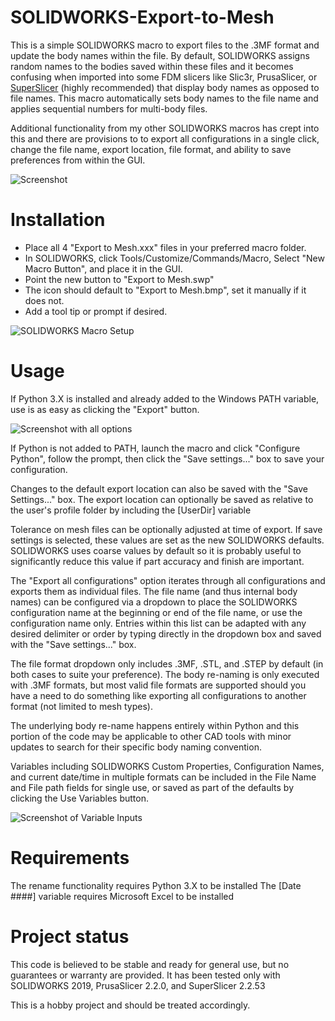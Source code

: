 # SOLIDWORKS-Export-to-Mesh

This is a simple SOLIDWORKS macro to export files to the .3MF format and update the body names within the file.  By default, SOLIDWORKS assigns random names to the bodies saved within these files and it becomes confusing when imported into some FDM slicers like Slic3r, PrusaSlicer, or [SuperSlicer](https://github.com/supermerill/SuperSlicer/releases) (highly recommended) that display body names as opposed to file names.  This macro automatically sets body names to the file name and applies sequential numbers for multi-body files.

Additional functionality from my other SOLIDWORKS macros has crept into this and there are provisions to to export all configurations in a single click, change the file name, export location, file format, and ability to save preferences from within the GUI.

![Screenshot](https://github.com/SigmaRelief/SOLIDWORKS-Export-to-Mesh/blob/master/Doc/Export%20Options%20Screenshot.png)

# Installation
* Place all 4 "Export to Mesh.xxx" files in your preferred macro folder.
* In SOLIDWORKS, click Tools/Customize/Commands/Macro, Select "New Macro Button", and place it in the GUI.
* Point the new button to "Export to Mesh.swp"
* The icon should default to "Export to Mesh.bmp", set it manually if it does not.
* Add a tool tip or prompt if desired.

![SOLIDWORKS Macro Setup](https://github.com/SigmaRelief/SOLIDWORKS-Export-to-Mesh/blob/master/Doc/Macro%20Setup.png)

# Usage
If Python 3.X is installed and already added to the Windows PATH variable, use is as easy as clicking the "Export" button.

![Screenshot with all options](https://github.com/SigmaRelief/SOLIDWORKS-Export-to-Mesh/blob/master/Doc/Export%20Options%20All%20Screenshot.png)

If Python is not added to PATH, launch the macro and click "Configure Python", follow the prompt, then click the "Save settings..." box to save your configuration.

Changes to the default export location can also be saved with the "Save Settings..." box.  The export location can optionally be saved as relative to the user's profile folder by including the [UserDir] variable

Tolerance on mesh files can be optionally adjusted at time of export.  If save settings is selected, these values are set as the new SOLIDWORKS defaults.  SOLIDWORKS uses coarse values by default so it is probably useful to significantly reduce this value if part accuracy and finish are important.

The "Export all configurations" option iterates through all configurations and exports them as individual files.  The file name (and thus internal body names) can be configured via a dropdown to place the SOLIDWORKS configuration name at the beginning or end of the file name, or use the configuration name only.  Entries within this list can be adapted with any desired delimiter or order by typing directly in the dropdown box and saved with the "Save settings..." box.

The file format dropdown only includes .3MF, .STL, and .STEP by default (in both cases to suite your preference).  The body re-naming is only executed with .3MF formats, but most valid file formats are supported should you have a need to do something like exporting all configurations to another format (not limited to mesh types).

The underlying body re-name happens entirely within Python and this portion of the code may be applicable to other CAD tools with minor updates to search for their specific body naming convention.

Variables including SOLIDWORKS Custom Properties, Configuration Names, and current date/time in multiple formats can be included in the File Name and File path fields for single use, or saved as part of the defaults by clicking the Use Variables button.

![Screenshot of Variable Inputs](https://github.com/SigmaRelief/SOLIDWORKS-Export-to-Mesh/blob/master/Doc/Variable%20Inputs%20Screenshot.png)

# Requirements
The rename functionality requires Python 3.X to be installed
The [Date ####] variable requires Microsoft Excel to be installed

# Project status
This code is believed to be stable and ready for general use, but no guarantees or warranty are provided.  It has been tested only with SOLIDWORKS 2019, PrusaSlicer 2.2.0, and SuperSlicer 2.2.53

This is a hobby project and should be treated accordingly.
